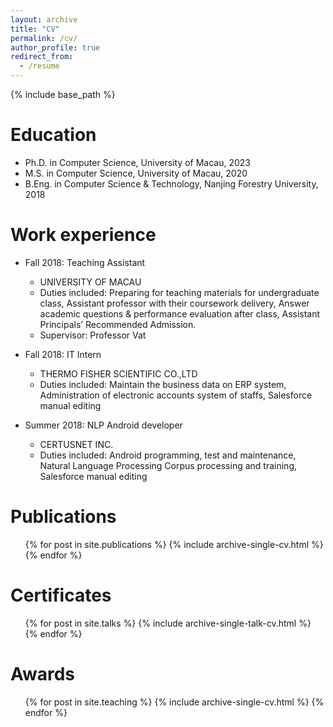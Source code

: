 ```yaml
---
layout: archive
title: "CV"
permalink: /cv/
author_profile: true
redirect_from:
  - /resume
---
```


{% include base_path %}

Education
======
* Ph.D. in Computer Science, University of Macau, 2023
* M.S. in Computer Science, University of Macau, 2020
* B.Eng. in Computer Science & Technology, Nanjing Forestry University, 2018

Work experience
======
* Fall 2018: Teaching Assistant
  * UNIVERSITY OF MACAU
  * Duties included: Preparing for teaching materials for undergraduate class, Assistant professor with their coursework delivery, Answer academic questions & performance evaluation after class, Assistant Principals’ Recommended Admission.
  * Supervisor: Professor Vat

* Fall 2018: IT Intern
  * THERMO FISHER SCIENTIFIC CO.,LTD
  * Duties included: Maintain the business data on ERP system, Administration of electronic accounts system of staffs, Salesforce manual editing
  
* Summer 2018: NLP Android developer
  * CERTUSNET INC.
  * Duties included: Android programming, test and maintenance, Natural Language Processing Corpus processing and training, Salesforce manual editing
  

Publications
======
  <ul>{% for post in site.publications %}
    {% include archive-single-cv.html %}
  {% endfor %}</ul>
  
Certificates
======
  <ul>{% for post in site.talks %}
    {% include archive-single-talk-cv.html %}
  {% endfor %}</ul>
  
Awards
======
  <ul>{% for post in site.teaching %}
    {% include archive-single-cv.html %}
  {% endfor %}</ul>
  
